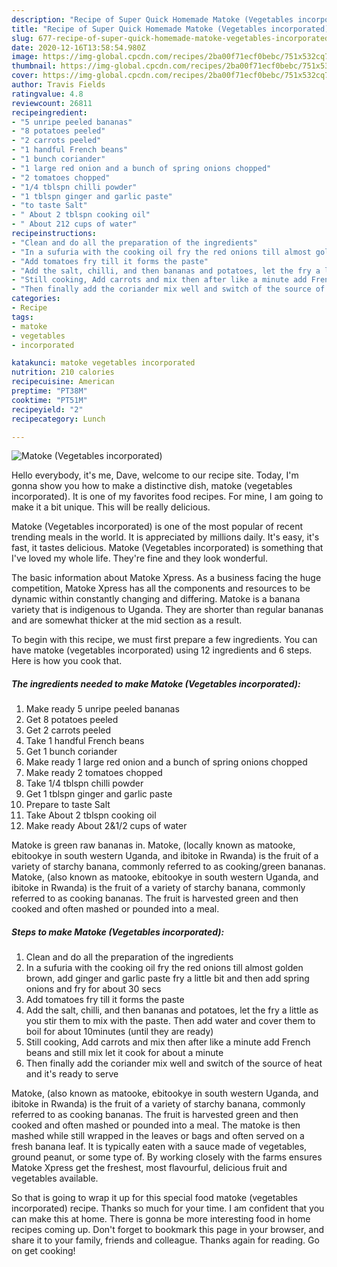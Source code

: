```yaml
---
description: "Recipe of Super Quick Homemade Matoke (Vegetables incorporated)"
title: "Recipe of Super Quick Homemade Matoke (Vegetables incorporated)"
slug: 677-recipe-of-super-quick-homemade-matoke-vegetables-incorporated
date: 2020-12-16T13:58:54.980Z
image: https://img-global.cpcdn.com/recipes/2ba00f71ecf0bebc/751x532cq70/matoke-vegetables-incorporated-recipe-main-photo.jpg
thumbnail: https://img-global.cpcdn.com/recipes/2ba00f71ecf0bebc/751x532cq70/matoke-vegetables-incorporated-recipe-main-photo.jpg
cover: https://img-global.cpcdn.com/recipes/2ba00f71ecf0bebc/751x532cq70/matoke-vegetables-incorporated-recipe-main-photo.jpg
author: Travis Fields
ratingvalue: 4.8
reviewcount: 26811
recipeingredient:
- "5 unripe peeled bananas"
- "8 potatoes peeled"
- "2 carrots peeled"
- "1 handful French beans"
- "1 bunch coriander"
- "1 large red onion and a bunch of spring onions chopped"
- "2 tomatoes chopped"
- "1/4 tblspn chilli powder"
- "1 tblspn ginger and garlic paste"
- "to taste Salt"
- " About 2 tblspn cooking oil"
- " About 212 cups of water"
recipeinstructions:
- "Clean and do all the preparation of the ingredients"
- "In a sufuria with the cooking oil fry the red onions till almost golden brown, add ginger and garlic paste fry a little bit and then add spring onions and fry for about 30 secs"
- "Add tomatoes fry till it forms the paste"
- "Add the salt, chilli, and then bananas and potatoes, let the fry a little as you stir them to mix with the paste. Then add water and cover them to boil for about 10minutes (until they are ready)"
- "Still cooking, Add carrots and mix then after like a minute add French beans and still mix let it cook for about a minute"
- "Then finally add the coriander mix well and switch of the source of heat and it&#39;s ready to serve"
categories:
- Recipe
tags:
- matoke
- vegetables
- incorporated

katakunci: matoke vegetables incorporated 
nutrition: 210 calories
recipecuisine: American
preptime: "PT38M"
cooktime: "PT51M"
recipeyield: "2"
recipecategory: Lunch

---
```



![Matoke (Vegetables incorporated)](https://img-global.cpcdn.com/recipes/2ba00f71ecf0bebc/751x532cq70/matoke-vegetables-incorporated-recipe-main-photo.jpg)

Hello everybody, it's me, Dave, welcome to our recipe site. Today, I'm gonna show you how to make a distinctive dish, matoke (vegetables incorporated). It is one of my favorites food recipes. For mine, I am going to make it a bit unique. This will be really delicious.

Matoke (Vegetables incorporated) is one of the most popular of recent trending meals in the world. It is appreciated by millions daily. It's easy, it's fast, it tastes delicious. Matoke (Vegetables incorporated) is something that I've loved my whole life. They're fine and they look wonderful.

The basic information about Matoke Xpress. As a business facing the huge competition, Matoke Xpress has all the components and resources to be dynamic within constantly changing and differing. Matoke is a banana variety that is indigenous to Uganda. They are shorter than regular bananas and are somewhat thicker at the mid section as a result.


To begin with this recipe, we must first prepare a few ingredients. You can have matoke (vegetables incorporated) using 12 ingredients and 6 steps. Here is how you cook that.

<!--inarticleads1-->

##### The ingredients needed to make Matoke (Vegetables incorporated):

1. Make ready 5 unripe peeled bananas
1. Get 8 potatoes peeled
1. Get 2 carrots peeled
1. Take 1 handful French beans
1. Get 1 bunch coriander
1. Make ready 1 large red onion and a bunch of spring onions chopped
1. Make ready 2 tomatoes chopped
1. Take 1/4 tblspn chilli powder
1. Get 1 tblspn ginger and garlic paste
1. Prepare to taste Salt
1. Take  About 2 tblspn cooking oil
1. Make ready  About 2&amp;1/2 cups of water


Matoke is green raw bananas in. Matoke, (locally known as matooke, ebitookye in south western Uganda, and ibitoke in Rwanda) is the fruit of a variety of starchy banana, commonly referred to as cooking/green bananas. Matoke, (also known as matooke, ebitookye in south western Uganda, and ibitoke in Rwanda) is the fruit of a variety of starchy banana, commonly referred to as cooking bananas. The fruit is harvested green and then cooked and often mashed or pounded into a meal. 

<!--inarticleads2-->

##### Steps to make Matoke (Vegetables incorporated):

1. Clean and do all the preparation of the ingredients
1. In a sufuria with the cooking oil fry the red onions till almost golden brown, add ginger and garlic paste fry a little bit and then add spring onions and fry for about 30 secs
1. Add tomatoes fry till it forms the paste
1. Add the salt, chilli, and then bananas and potatoes, let the fry a little as you stir them to mix with the paste. Then add water and cover them to boil for about 10minutes (until they are ready)
1. Still cooking, Add carrots and mix then after like a minute add French beans and still mix let it cook for about a minute
1. Then finally add the coriander mix well and switch of the source of heat and it&#39;s ready to serve


Matoke, (also known as matooke, ebitookye in south western Uganda, and ibitoke in Rwanda) is the fruit of a variety of starchy banana, commonly referred to as cooking bananas. The fruit is harvested green and then cooked and often mashed or pounded into a meal. The matoke is then mashed while still wrapped in the leaves or bags and often served on a fresh banana leaf. It is typically eaten with a sauce made of vegetables, ground peanut, or some type of. By working closely with the farms ensures Matoke Xpress get the freshest, most flavourful, delicious fruit and vegetables available. 

So that is going to wrap it up for this special food matoke (vegetables incorporated) recipe. Thanks so much for your time. I am confident that you can make this at home. There is gonna be more interesting food in home recipes coming up. Don't forget to bookmark this page in your browser, and share it to your family, friends and colleague. Thanks again for reading. Go on get cooking!
